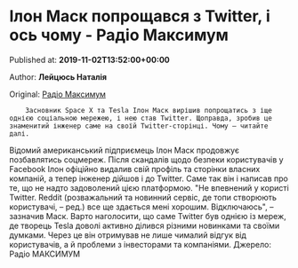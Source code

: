 
# Ілон Маск попрощався з Twitter, і ось чому - Радіо Максимум

Published at: **2019-11-02T13:52:00+00:00**

Author: **Лейцюсь Наталія**

Original: [Радіо Максимум](https://maximum.fm/ilon-mask-poproshchavsya-z-twitter-i-os-chomu_n168945)


        Засновник Space X та Tesla Ілон Маск вирішив попрощатись з іще однією соціальною мережею, і нею став Twitter. Щоправда, зробив це знаменитий інженер саме на своїй Twitter-сторінці. Чому – читайте далі.
      
Відомий американський підприємець Ілон Маск продовжує позбавлятись соцмереж. Після скандалів щодо безпеки користувачів у Facebook Ілон офіційно видалив свій профіль та сторінки власних компаній, а тепер інженер дійшов і до Twitter. Саме так він і написав про те, що не надто задоволений цією платформою.
"Не впевнений у користі Twitter. Reddit (розважальний та новинний сервіс, де топи створюють користувачі, – ред.) все ще здається мені хорошим. Відключаюсь", – зазначив Маск.
Варто наголосити, що саме Twitter був однією із мереж, де творець Tesla доволі активно ділився різними новинками та своїми думками. Через це він отримував не лише чималий відгук від користувачів, а й проблеми з інвесторами та компаніями.
Джерело: Радіо МАКСИМУМ
